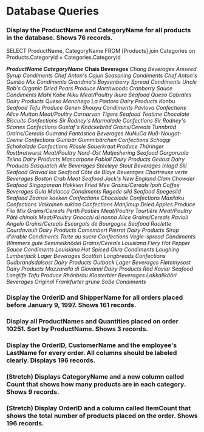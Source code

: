 # Database Queries

### Display the ProductName and CategoryName for all products in the database. Shows 76 records.

SELECT ProductName, CategoryName FROM [Products]
join Categories on Products.Categoryid = Categories.Categoryid

***ProductName	CategoryName***
**Chais	Beverages**
*Chang	Beverages*
*Aniseed Syrup	Condiments*
*Chef Anton's Cajun Seasoning	Condiments*
*Chef Anton's Gumbo Mix	Condiments*
*Grandma's Boysenberry Spread	Condiments*
*Uncle Bob's Organic Dried Pears	Produce*
*Northwoods Cranberry Sauce	Condiments*
*Mishi Kobe Niku	Meat/Poultry*
*Ikura	Seafood*
*Queso Cabrales	Dairy Products*
*Queso Manchego La Pastora	Dairy Products*
*Konbu	Seafood*
*Tofu	Produce*
*Genen Shouyu	Condiments*
*Pavlova	Confections*
*Alice Mutton	Meat/Poultry*
*Carnarvon Tigers	Seafood*
*Teatime Chocolate Biscuits	Confections*
*Sir Rodney's Marmalade	Confections*
*Sir Rodney's Scones	Confections*
*Gustaf's Knäckebröd	Grains/Cereals*
*Tunnbröd	Grains/Cereals*
*Guaraná Fantástica	Beverages*
*NuNuCa Nuß-Nougat-Creme	Confections*
*Gumbär Gummibärchen	Confections*
*Schoggi Schokolade	Confections*
*Rössle Sauerkraut	Produce*
*Thüringer Rostbratwurst	Meat/Poultry*
*Nord-Ost Matjeshering	Seafood*
*Gorgonzola Telino	Dairy Products*
*Mascarpone Fabioli	Dairy Products*
*Geitost	Dairy Products*
*Sasquatch Ale	Beverages*
*Steeleye Stout	Beverages*
*Inlagd Sill	Seafood*
*Gravad lax	Seafood*
*Côte de Blaye	Beverages*
*Chartreuse verte	Beverages*
*Boston Crab Meat	Seafood*
*Jack's New England Clam Chowder	Seafood*
*Singaporean Hokkien Fried Mee	Grains/Cereals*
*Ipoh Coffee	Beverages*
*Gula Malacca	Condiments*
*Røgede sild	Seafood*
*Spegesild	Seafood*
*Zaanse koeken	Confections*
*Chocolade	Confections*
*Maxilaku	Confections*
*Valkoinen suklaa	Confections*
*Manjimup Dried Apples	Produce*
*Filo Mix	Grains/Cereals*
*Perth Pasties	Meat/Poultry*
*Tourtière	Meat/Poultry*
*Pâté chinois	Meat/Poultry*
*Gnocchi di nonna Alice	Grains/Cereals*
*Ravioli Angelo	Grains/Cereals*
*Escargots de Bourgogne	Seafood*
*Raclette Courdavault	Dairy Products*
*Camembert Pierrot	Dairy Products*
*Sirop d'érable	Condiments*
*Tarte au sucre	Confections*
*Vegie-spread	Condiments*
*Wimmers gute Semmelknödel	Grains/Cereals*
*Louisiana Fiery Hot Pepper Sauce	Condiments*
*Louisiana Hot Spiced Okra	Condiments*
*Laughing Lumberjack Lager	Beverages*
*Scottish Longbreads	Confections*
*Gudbrandsdalsost	Dairy Products*
*Outback Lager	Beverages*
*Fløtemysost	Dairy Products*
*Mozzarella di Giovanni	Dairy Products*
*Röd Kaviar	Seafood*
*Longlife Tofu	Produce*
*Rhönbräu Klosterbier	Beverages*
*Lakkalikööri	Beverages*
*Original Frankfurter grüne Soße	Condiments*

### Display the OrderID and ShipperName for all orders placed before January 9, 1997. Shows 161 records.

### Display all ProductNames and Quantities placed on order 10251. Sort by ProductName. Shows 3 records.

### Display the OrderID, CustomerName and the employee's LastName for every order. All columns should be labeled clearly. Displays 196 records.

### (Stretch)  Displays CategoryName and a new column called Count that shows how many products are in each category. Shows 9 records.

### (Stretch) Display OrderID and a  column called ItemCount that shows the total number of products placed on the order. Shows 196 records. 